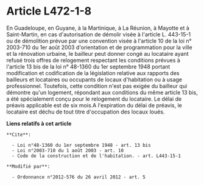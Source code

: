 # Article L472-1-8

En Guadeloupe, en Guyane, à la Martinique, à La Réunion, à Mayotte et à Saint-Martin, en cas d'autorisation de démolir visée
à l'article L. 443-15-1 ou de démolition prévue par une convention visée à l'article 10 de la loi n° 2003-710 du 1er août
2003 d'orientation et de programmation pour la ville et la rénovation urbaine, le bailleur peut donner congé au locataire
ayant refusé trois offres de relogement respectant les conditions prévues à l'article 13 bis de la loi n° 48-1360 du 1er
septembre 1948 portant modification et codification de la législation relative aux rapports des bailleurs et locataires ou
occupants de locaux d'habitation ou à usage professionnel. Toutefois, cette condition n'est pas exigée du bailleur qui
démontre qu'un logement, répondant aux conditions du même article 13 bis, a été spécialement conçu pour le relogement du
locataire. Le délai de préavis applicable est de six mois.A l'expiration du délai de préavis, le locataire est déchu de tout
titre d'occupation des locaux loués.

**Liens relatifs à cet article**

	**Cite**:

	  - Loi n°48-1360 du 1er septembre 1948 - art. 13 bis
	  - Loi n°2003-710 du 1 août 2003 - art. 10
	  - Code de la construction et de l'habitation. - art. L443-15-1

	**Modifié par**:

	  - Ordonnance n°2012-576 du 26 avril 2012 - art. 5
